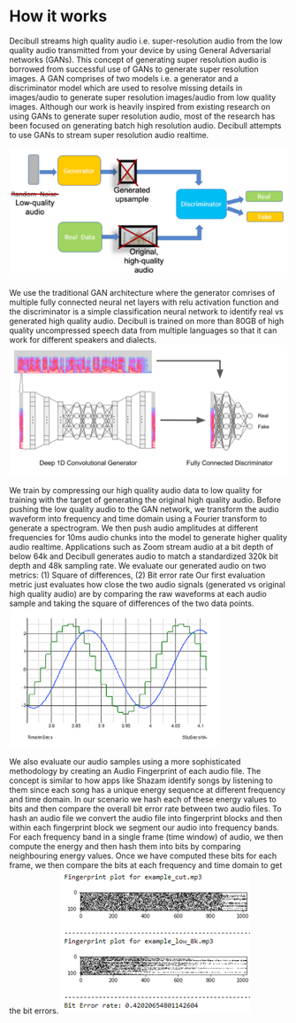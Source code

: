 # How it works

Decibull streams high quality audio i.e. super-resolution audio from the low quality audio transmitted from your device by using General Adversarial networks (GANs). This concept of generating super resolution audio is borrowed from successful use of GANs to generate super resolution images.
A GAN comprises of two models i.e. a generator and a discriminator model which are used to resolve missing details in images/audio to generate super resolution images/audio from low quality images. Although our work is heavily inspired from existing research on using GANs 
to generate super resolution audio, most of the research has been focused on generating batch high resolution audio. Decibull attempts to use GANs to stream super resolution audio realtime.

![GAN](img/GAN_basic.PNG)

We use the traditional GAN architecture where the generator comrises of multiple fully connected neural net layers with relu activation function and the discriminator is a simple classification neural network to identify real vs generated high quality audio. Decibull is trained on more than 80GB of high quality uncompressed speech data from multiple languages so that it can work for different speakers and dialects.
![GAN Diagram](img/gan_diagram.png)

We train by compressing our high quality audio data to low quality for training with the target of generating the original high quality audio. Before pushing the low quality audio to the GAN network, we transform the audio waveform into frequency and time domain using a Fourier transform to generate a spectrogram. We then push audio amplitudes at different frequencies for 10ms audio chunks into the model to generate higher quality audio realtime. Applications such as Zoom stream audio at a bit depth of below 64k and Decibull generates audio to match a standardized 320k bit depth and 48k sampling rate.
We evaluate our generated audio on two metrics: (1) Square of differences, (2) Bit error rate
Our first evaluation metric just evaluates how close the two audio signals (generated vs original high quality audio) are by comparing the raw waveforms at each audio sample and taking the square of differences of the two data points. 
![Square Differences](img/square_diff.PNG)

We also evaluate our audio samples using a more sophisticated methodology by creating an Audio Fingerprint of each audio file. The concept is similar to how apps like Shazam identify songs by listening to them since each song has a unique energy sequence at different frequency and time domain. In our scenario we hash each of these energy values to bits and then compare the overall bit error rate between two audio files. To hash an audio file we convert the audio file into fingerprint blocks and then within each fingerprint block we segment our audio into frequency bands. For each frequency band in a single frame (time window) of audio, we then compute the energy and then hash them into bits by comparing neighbouring energy values.
Once we have computed these bits for each frame, we then compare the bits at each frequency and time domain to get the bit errors. 
![Bit Erro rate](img/fingerprint_example.PNG)